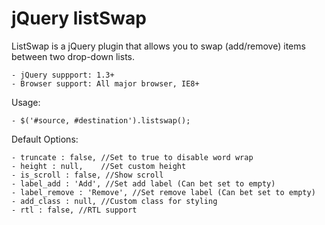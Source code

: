 jQuery listSwap
===============

ListSwap is a jQuery plugin that allows you to swap (add/remove) items between two drop-down lists.

	- jQuery suppport: 1.3+
	- Browser support: All major browser, IE8+

Usage:

	- $('#source, #destination').listswap();

Default Options:

	- truncate : false, //Set to true to disable word wrap
	- height : null,	//Set custom height
	- is_scroll : false, //Show scroll
	- label_add : 'Add', //Set add label (Can bet set to empty)
	- label_remove : 'Remove', //Set remove label (Can bet set to empty)
	- add_class : null, //Custom class for styling
	- rtl : false, //RTL support
